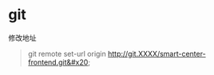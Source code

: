 # git



修改地址

> &#x20;git remote set-url origin http://git.XXXX/smart-center-frontend.git&#x20;







